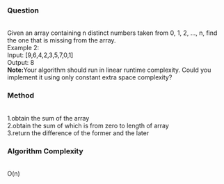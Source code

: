 <h3>Question</h3><br>
Given an array containing n distinct numbers taken from 0, 1, 2, ..., n, find the one that is missing from the array.<br>
Example 2:<br>
Input: [9,6,4,2,3,5,7,0,1]<br>
Output: 8<br>
<b>Note:</b>Your algorithm should run in linear runtime complexity. Could you implement it using only constant extra space complexity?<br>
<h3>Method</h3><br>
1.obtain the sum of the array<br>
2.obtain the sum of which is from zero to length of array<br>
3.return the difference of the former and the later<br>
<h3>Algorithm Complexity</h3><br>
O(n)
